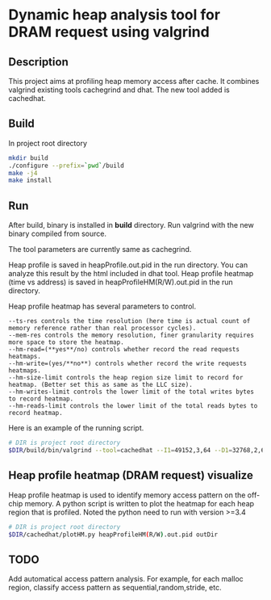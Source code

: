 # Dynamic heap analysis tool for DRAM request using valgrind

## Description

This project aims at profiling heap memory access after cache. It combines valgrind existing tools cachegrind and dhat. The new tool added is cachedhat.

## Build

In project root directory

``` bash
mkdir build
./configure --prefix=`pwd`/build
make -j4
make install
```

## Run

After build, binary is installed in **build** directory. Run valgrind with the new binary compiled from source.

The tool parameters are currently same as cachegrind.

Heap profile is saved in heapProfile.out.pid in the run directory. You can analyze this result by the html included in dhat tool. Heap profile heatmap (time vs address) is saved in heapProfileHM(R/W).out.pid in the run directory.

Heap profile heatmap has several parameters to control.  

```
--ts-res controls the time resolution (here time is actual count of memory reference rather than real processor cycles).  
--mem-res controls the memory resolution, finer granularity requires more space to store the heatmap. 
--hm-read=(**yes**/no) controls whether record the read requests heatmaps.
--hm-write=(yes/**no**) controls whether record the write requests heatmaps.
--hm-size-limit controls the heap region size limit to record for heatmap. (Better set this as same as the LLC size). 
--hm-writes-limit controls the lower limit of the total writes bytes to record heatmap.
--hm-reads-limit controls the lower limit of the total reads bytes to record heatmap.
```

Here is an example of the running script.

``` bash
# DIR is project root directory
$DIR/build/bin/valgrind --tool=cachedhat --I1=49152,3,64 --D1=32768,2,64 --LL=1048576,16,64 --ts-res=16384 --mem-res=4096 --hm_size_limit 1048576 --hm-read=no --hm-write=yes program
```

## Heap profile heatmap (DRAM request) visualize 

Heap profile heatmap is used to identify memory access pattern on the off-chip memory.  A python script is written to plot the heatmap for each heap region that is profiled.  Noted the python need to run with version >=3.4


``` bash
# DIR is project root directory
$DIR/cachedhat/plotHM.py heapProfileHM(R/W).out.pid outDir
```

## TODO

Add automatical access pattern analysis.  For example, for each malloc region, classify access pattern as sequential,random,stride, etc.
